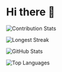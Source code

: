 # Hi there 👋
<!-- Contribution Stats -->
![Contribution Stats](https://github-readme-streak-stats.herokuapp.com/?user=nyarikikaruma&theme=tokyonight)

<!-- Longest Streak -->
![Longest Streak](https://github-readme-streak-stats.herokuapp.com/?user=nyarikikaruma&theme=tokyonight&background=2C974B)

<!-- GitHub Stats -->
![GitHub Stats](https://github-readme-stats.vercel.app/api/?username=nyarikikaruma&count_private=true&theme=tokyonight&show_icons=true)

<!-- Top Languages -->
![Top Languages](https://github-readme-stats.vercel.app/api/top-langs/?username=nyarikikaruma&langs_count=5&theme=tokyonight)


